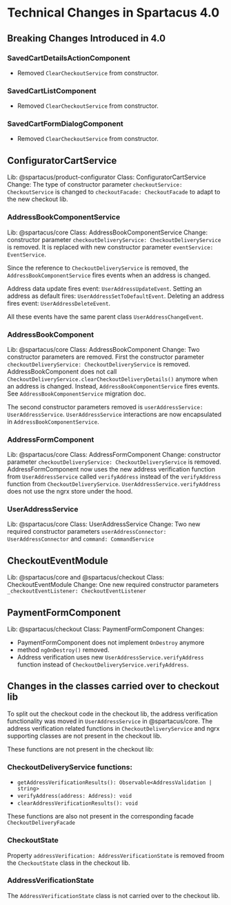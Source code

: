 # Technical Changes in Spartacus 4.0

## Breaking Changes Introduced in 4.0

### SavedCartDetailsActionComponent
 - Removed `ClearCheckoutService` from constructor.

### SavedCartListComponent
- Removed `ClearCheckoutService` from constructor.

### SavedCartFormDialogComponent
- Removed `ClearCheckoutService` from constructor.

## ConfiguratorCartService
Lib: @spartacus/product-configurator
Class: ConfiguratorCartService
Change: The type of constructor parameter `checkoutService: CheckoutService` is changed to `checkoutFacade: CheckoutFacade` to adapt to the new checkout lib. 
### AddressBookComponentService
Lib: @spartacus/core
Class: AddressBookComponentService
Change: constructor parameter `checkoutDeliveryService: CheckoutDeliveryService` is removed.
It is replaced with new constructor parameter `eventService: EventService`.

Since the reference to `CheckoutDeliveryService` is removed, the `AddressBookComponentService` fires events when an address is changed.

Address data update fires event: `UserAddressUpdateEvent`.
Setting an address as default fires: `UserAddressSetToDefaultEvent`.
Deleting an address fires event: `UserAddressDeleteEvent`.

All these events have the same parent class `UserAddressChangeEvent`.

### AddressBookComponent
Lib: @spartacus/core
Class: AddressBookComponent
Change: Two constructor parameters are removed.  First the constructor parameter `checkoutDeliveryService: CheckoutDeliveryService` is removed.
AddressBookComponent does not call `CheckoutDeliveryService.clearCheckoutDeliveryDetails()` anymore when an address is changed.  Instead, `AddressBookComponentService` fires events.  See `AddressBookComponentService` migration doc.

The second constructor parameters removed is `userAddressService: UserAddressService`. `UserAddressService` interactions are now encapsulated in `AddressBookComponentService`.


### AddressFormComponent
Lib: @spartacus/core
Class: AddressFormComponent
Change: constructor parameter `checkoutDeliveryService: CheckoutDeliveryService` is removed.
AddressFormComponent now uses the new address verification function from  `UserAddressService` called `verifyAddress` instead of the `verifyAddress` function from `CheckoutDeliveryService`.  `UserAddressService.verifyAddress` does not use the ngrx store under the hood.


### UserAddressService
Lib: @spartacus/core
Class: UserAddressService
Change: Two new required constructor parameters `userAddressConnector: UserAddressConnector` and `command: CommandService`

## CheckoutEventModule
Lib: @spartacus/core and  @spartacus/checkout
Class: CheckoutEventModule
Change: One new required constructor parameters `_checkoutEventListener: CheckoutEventListener`

## PaymentFormComponent
Lib: @spartacus/checkout
Class: PaymentFormComponent
Changes: 
- PaymentFormComponent does not implement `OnDestroy` anymore
- method `ngOnDestroy()` removed.
- Address verification uses new `UserAddressService.verifyAddress` function instead of `CheckoutDeliveryService.verifyAddress`. 


## Changes in the classes carried over to checkout lib

To split out the checkout code in the checkout lib, the address verification functionality
was moved in `UserAddressService` in @spartacus/core.  The address verification related functions in `CheckoutDeliveryService` and ngrx supporting classes are not present in the checkout lib.

These functions are not present in the checkout lib:
### CheckoutDeliveryService functions:
- `getAddressVerificationResults(): Observable<AddressValidation | string>`
- `verifyAddress(address: Address): void`
- `clearAddressVerificationResults(): void`

These functions are also not present in the corresponding facade `CheckoutDeliveryFacade`

### CheckoutState
Property `addressVerification: AddressVerificationState` is removed froom the `CheckoutState` class in the checkout lib.

### AddressVerificationState
The `AddressVerificationState` class is not carried over to the checkout lib.



